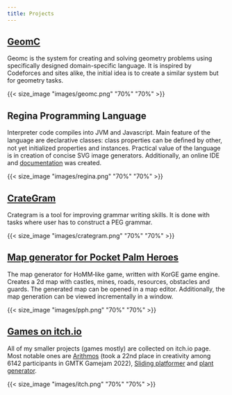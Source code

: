 ```yaml
---
title: Projects
---
```


## [GeomC](https://45.156.25.18/)
Geomc is the system for creating and solving geometry problems using specifically designed domain-specific language.
It is inspired by Codeforces and sites alike, the initial idea is to create a similar system but for geometry tasks.

{{< size_image "images/geomc.png" "70%" "70%" >}}



## Regina Programming Language

Interpreter code compiles into JVM and Javascript. Main feature of the language are declarative classes: class properties can be deﬁned by other, not yet initialized properties and instances. Practical value of the language is in creation of concise SVG image generators. Additionally, an online IDE and [documentation](https://llesha.github.io/regina/) was created.    

{{< size_image "images/regina.png" "70%" "70%" >}}



## [CrateGram](https://llesha.github.io/CrateGram)

Crategram is a tool for improving grammar writing skills. It is done with tasks where user has to construct a PEG grammar.

{{< size_image "images/crategram.png" "70%" "70%" >}}

## [Map generator for Pocket Palm Heroes](https://github.com/llesha/MapGen-KorGE)

The map generator for HoMM‐like game, written with KorGE game engine. Creates a 2d map with castles, mines, roads, resources, obstacles and guards. The generated map can be opened in a map editor. Additionally, the map generation can be viewed incrementally in a window.

{{< size_image "images/pph.png" "70%" "70%" >}}

## [Games on itch.io](https://llesha.itch.io/)

All of my smaller projects (games mostly) are collected on itch.io page. Most notable ones are [Arithmos](https://llesha.itch.io/arithmos) (took a 22nd place in
creativity among 6142 participants in GMTK Gamejam 2022), [Sliding platformer](https://llesha.itch.io/sliding-platformer) and [plant generator](https://llesha.itch.io/plant-generator).

{{< size_image "images/itch.png" "70%" "70%" >}}